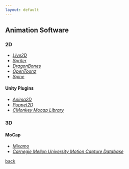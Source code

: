 ```yaml
---
layout: default
---
```


## Animation Software

### 2D

* _[Live2D](http://www.live2d.com/en/)_
* _[Spriter](https://brashmonkey.com/)_
* _[DragonBones](http://dragonbones.com/en/)_
* _[OpenToonz](https://opentoonz.github.io/e/index.html)_
* _[Spine](http://it.esotericsoftware.com/)_

#### Unity Plugins

* _[Anima2D](https://assetstore.unity.com/packages/essentials/unity-anima2d-79840)_
* _[Puppet2D](https://assetstore.unity.com/packages/tools/animation/puppet2d-14024)_
* _[CMonkey Mocap Library](https://assetstore.unity.com/publishers/1217)_

### 3D

#### MoCap

* _[Mixamo](https://www.mixamo.com/)_
* _[Carnegie Mellon University Motion Capture Database](http://mocap.cs.cmu.edu/)_

[back](../)
